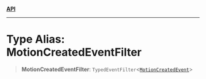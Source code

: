 [**API**](../../../README.md)

***

# Type Alias: MotionCreatedEventFilter

> **MotionCreatedEventFilter**: `TypedEventFilter`\<[`MotionCreatedEvent`](MotionCreatedEvent.md)\>
